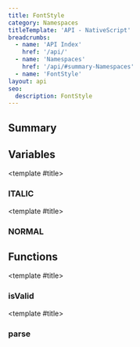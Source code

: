 ```yaml
---
title: FontStyle
category: Namespaces
titleTemplate: 'API - NativeScript'
breadcrumbs: 
  - name: 'API Index'
    href: '/api/'
  - name: 'Namespaces'
    href: '/api/#summary-Namespaces'
  - name: 'FontStyle'
layout: api
seo:
  description: FontStyle
---
```


<!-- This page is auto generated, do not edit manually. -->
<!-- Run "yarn generate:api-docs" to regenerate -->

<script setup lang="ts">
  import { provide } from "vue";
  import API_DATA from "./FontStyle.data.json";
  
  provide('API_DATA', API_DATA);
</script>

<APIRefHierarchy v-once />

## <Heading ignore>Summary</Heading>

<APIRefSummary v-once />

## Variables

<div class="isConst">

<APIRef for="26289" v-once>

<template #title>

### ITALIC

</template>

</APIRef>

</div>

<div class="isConst">

<APIRef for="26288" v-once>

<template #title>

### NORMAL

</template>

</APIRef>

</div>

## Functions

<div class="">

<APIRef for="26282" v-once>

<template #title>

### isValid

</template>

</APIRef>

</div>

<div class="">

<APIRef for="26285" v-once>

<template #title>

### parse

</template>

</APIRef>

</div>
